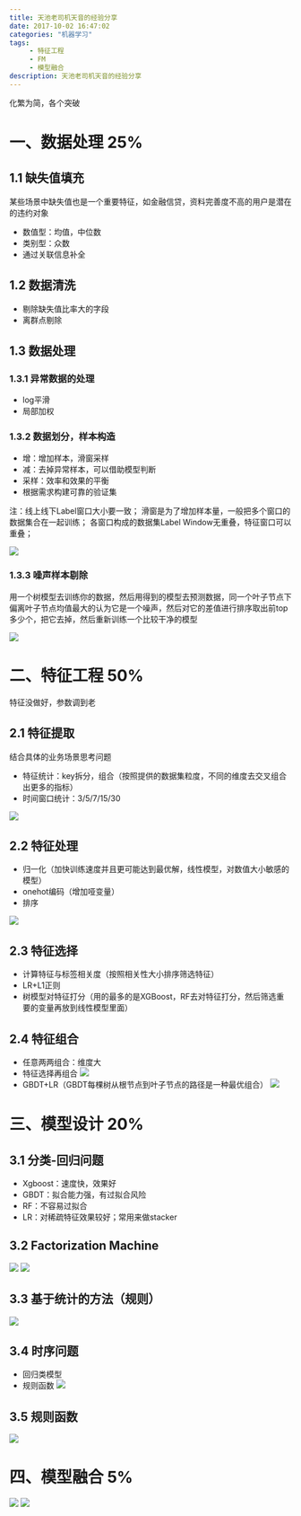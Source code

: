 ```yaml
---
title: 天池老司机天音的经验分享
date: 2017-10-02 16:47:02 
categories: "机器学习" 
tags: 
     - 特征工程
     - FM
     - 模型融合
description: 天池老司机天音的经验分享
---
```

化繁为简，各个突破
# 一、数据处理 25%
## 1.1 缺失值填充
某些场景中缺失值也是一个重要特征，如金融信贷，资料完善度不高的用户是潜在的违约对象
* 数值型：均值，中位数
* 类别型：众数
* 通过关联信息补全
## 1.2 数据清洗
* 剔除缺失值比率大的字段
* 离群点剔除
## 1.3 数据处理
### 1.3.1 异常数据的处理
* log平滑
* 局部加权
### 1.3.2 数据划分，样本构造
* 增：增加样本，滑窗采样
* 减：去掉异常样本，可以借助模型判断
* 采样：效率和效果的平衡
* 根据需求构建可靠的验证集

注：线上线下Label窗口大小要一致；
滑窗是为了增加样本量，一般把多个窗口的数据集合在一起训练；
各窗口构成的数据集Label Window无重叠，特征窗口可以重叠；

![](https://i.imgur.com/Rotp1qh.png)
### 1.3.3 噪声样本剔除

用一个树模型去训练你的数据，然后用得到的模型去预测数据，同一个叶子节点下偏离叶子节点均值最大的认为它是一个噪声，然后对它的差值进行排序取出前top多少个，把它去掉，然后重新训练一个比较干净的模型

![](https://i.imgur.com/x73Fccz.png)

# 二、特征工程 50%
特征没做好，参数调到老
## 2.1 特征提取
结合具体的业务场景思考问题
* 特征统计：key拆分，组合（按照提供的数据集粒度，不同的维度去交叉组合出更多的指标）
* 时间窗口统计：3/5/7/15/30

![](https://i.imgur.com/VsnzLxO.png)

## 2.2 特征处理
* 归一化（加快训练速度并且更可能达到最优解，线性模型，对数值大小敏感的模型）
* onehot编码（增加哑变量）
* 排序

![](https://i.imgur.com/XA0iZiX.png)

## 2.3 特征选择
* 计算特征与标签相关度（按照相关性大小排序筛选特征）
* LR+L1正则
* 树模型对特征打分（用的最多的是XGBoost，RF去对特征打分，然后筛选重要的变量再放到线性模型里面）
## 2.4 特征组合
* 任意两两组合：维度大
* 特征选择再组合
![](https://i.imgur.com/ljfajAc.png)
* GBDT+LR（GBDT每棵树从根节点到叶子节点的路径是一种最优组合）
![](https://i.imgur.com/6GYh4FX.png)


# 三、模型设计 20%
## 3.1 分类-回归问题
* Xgboost：速度快，效果好
* GBDT：拟合能力强，有过拟合风险
* RF：不容易过拟合
* LR：对稀疏特征效果较好；常用来做stacker
## 3.2 Factorization Machine
![](https://i.imgur.com/joZrTya.png)
![](https://i.imgur.com/EZ4UBYE.png)
## 3.3 基于统计的方法（规则）
![](https://i.imgur.com/GKExOPP.png)
## 3.4 时序问题
* 回归类模型
* 规则函数
![](https://i.imgur.com/yZHle8t.png)
## 3.5 规则函数
![](https://i.imgur.com/Sz6n3Q6.png)

# 四、模型融合 5%
![](https://i.imgur.com/t12qj2u.png)
![](https://i.imgur.com/9nMKhTt.png)
